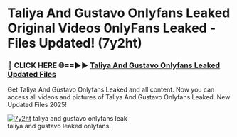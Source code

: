 # Taliya And Gustavo Onlyfans Leaked Original Videos 0nlyFans Leaked - Files Updated! (7y2ht)

<h3>🔴 CLICK HERE 🌐==►► <a href="https://tinyurl.com/2jnfzry5" rel="nofollow">Taliya And Gustavo Onlyfans Leaked Updated Files</a></h3>

Get Taliya And Gustavo Onlyfans Leaked and all content. Now you can access all videos and pictures of Taliya And Gustavo Onlyfans Leaked. New Updated Files 2025!

[![7y2ht](https://i.imgur.com/GyGTBgg.gif)](https://tinyurl.com/2jnfzry5)
taliya and gustavo onlyfans leak<br>
taliya and gustavo leaked onlyfans